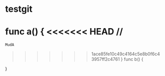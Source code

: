 # testgit

func a() { 
<<<<<<< HEAD
//
=======
    MudA
>>>>>>> 1ace85fe10c49c4164c5e8b0f6c43957ff2c4761
}
func b() { 

}

